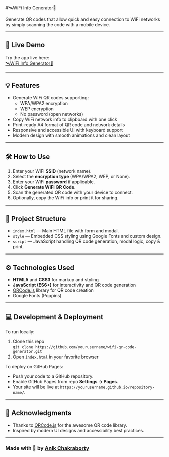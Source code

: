 #🛰️WiFi Info Generator📡

Generate QR codes that allow quick and easy connection to WiFi networks by simply scanning the code with a mobile device.

---

## 🚀 Live Demo

Try the app live here:  
[🛰️WiFi Info Generator📡](https://anik16298.github.io/Fancy_WiFi_Card_Generator-Details_Hide_Mode/)

---

## 💡 Features

- Generate WiFi QR codes supporting:
  - WPA/WPA2 encryption
  - WEP encryption
  - No password (open networks)
- Copy WiFi network info to clipboard with one click
- Print-ready A4 format of QR code and network details
- Responsive and accessible UI with keyboard support
- Modern design with smooth animations and clean layout

---

## 🛠️ How to Use

1. Enter your WiFi **SSID** (network name).
2. Select the **encryption type** (WPA/WPA2, WEP, or None).
3. Enter your WiFi **password** if applicable.
4. Click **Generate WiFi QR Code**.
5. Scan the generated QR code with your device to connect.
6. Optionally, copy the WiFi info or print it for sharing.

---

## 📁 Project Structure

- `index.html` — Main HTML file with form and modal.
- `style` — Embedded CSS styling using Google Fonts and custom design.
- `script` — JavaScript handling QR code generation, modal logic, copy & print.

---

## ⚙️ Technologies Used

- **HTML5** and **CSS3** for markup and styling
- **JavaScript (ES6+)** for interactivity and QR code generation
- [QRCode.js](https://github.com/davidshimjs/qrcodejs) library for QR code creation
- Google Fonts (Poppins)

---

## 💻 Development & Deployment

To run locally:

1. Clone this repo  
   `git clone https://github.com/yourusername/wifi-qr-code-generator.git`
2. Open `index.html` in your favorite browser

To deploy on GitHub Pages:

- Push your code to a GitHub repository.
- Enable GitHub Pages from repo **Settings → Pages**.
- Your site will be live at `https://yourusername.github.io/repository-name/`.

---

## 🙏 Acknowledgments

- Thanks to [QRCode.js](https://github.com/davidshimjs/qrcodejs) for the awesome QR code library.
- Inspired by modern UI designs and accessibility best practices.

---

### Made with 💜 by [Anik Chakraborty](https://github.com/Anik16298)
